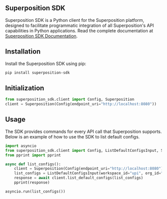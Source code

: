 ## Superposition SDK

Superposition SDK is a Python client for the Superposition platform, designed to facilitate programmatic integration of all Superposition's API capabilities in Python applications. Read the complete documentation at [Superposition SDK Documentation](https://juspay.io/superposition/docs).

## Installation

Install the Superposition SDK using pip:

```bash
pip install superposition-sdk
```

## Initialization

```python
from superposition_sdk.client import Config, Superposition
client = Superposition(Config(endpoint_uri="http://localhost:8080"))
```

## Usage

The SDK provides commands for every API call that Superposition supports. Below is an example of how to use the SDK to list default configs.

```python
import asyncio
from superposition_sdk.client import Config, ListDefaultConfigsInput, Superposition
from pprint import pprint

async def list_configs():
    client = Superposition(Config(endpoint_uri="http://localhost:8080"))
    list_configs = ListDefaultConfigsInput(workspace_id="upi", org_id="orgid162145664241766405", all=True)
    response = await client.list_default_configs(list_configs)
    pprint(response)

asyncio.run(list_configs())
```
